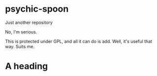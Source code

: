 # psychic-spoon
Just another repository

No, I'm serious.

This is protected under GPL, and all it can do is add.
Well, it's useful that way.
Suits me.

# A heading
